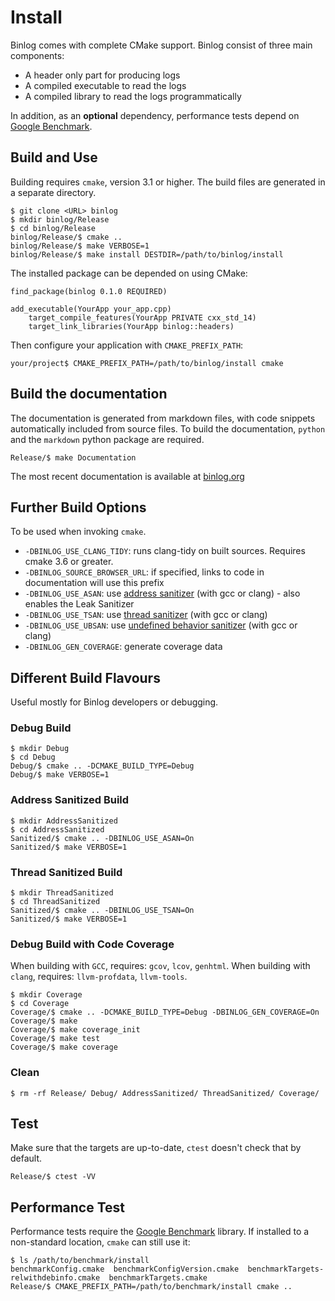 # Install

Binlog comes with complete CMake support.
Binlog consist of three main components:

 - A header only part for producing logs
 - A compiled executable to read the logs
 - A compiled library to read the logs programmatically

In addition, as an **optional** dependency, performance tests depend on [Google Benchmark][].

## Build and Use

Building requires `cmake`, version 3.1 or higher. The build files are generated in a separate directory.

    $ git clone <URL> binlog
    $ mkdir binlog/Release
    $ cd binlog/Release
    binlog/Release/$ cmake ..
    binlog/Release/$ make VERBOSE=1
    binlog/Release/$ make install DESTDIR=/path/to/binlog/install

The installed package can be depended on using CMake:

    find_package(binlog 0.1.0 REQUIRED)

    add_executable(YourApp your_app.cpp)
        target_compile_features(YourApp PRIVATE cxx_std_14)
        target_link_libraries(YourApp binlog::headers)

Then configure your application with `CMAKE_PREFIX_PATH`:

    your/project$ CMAKE_PREFIX_PATH=/path/to/binlog/install cmake

## Build the documentation

The documentation is generated from markdown files, with code snippets
automatically included from source files. To build the documentation,
`python` and the `markdown` python package are required.

    Release/$ make Documentation

The most recent documentation is available at [binlog.org][]

[binlog.org]: http://binlog.org/

## Further Build Options

To be used when invoking `cmake`.

 - `-DBINLOG_USE_CLANG_TIDY`: runs clang-tidy on built sources. Requires cmake 3.6 or greater.
 - `-DBINLOG_SOURCE_BROWSER_URL`: if specified, links to code in documentation will use this prefix
 - `-DBINLOG_USE_ASAN`: use [address sanitizer][] (with gcc or clang) - also enables the Leak Sanitizer
 - `-DBINLOG_USE_TSAN`: use [thread sanitizer][] (with gcc or clang)
 - `-DBINLOG_USE_UBSAN`: use [undefined behavior sanitizer][] (with gcc or clang)
 - `-DBINLOG_GEN_COVERAGE`: generate coverage data

[address sanitizer]: https://github.com/google/sanitizers/wiki/AddressSanitizer
[thread sanitizer]: https://github.com/google/sanitizers/wiki/ThreadSanitizerCppManual
[undefined behavior sanitizer]: https://clang.llvm.org/docs/UndefinedBehaviorSanitizer.html

## Different Build Flavours

Useful mostly for Binlog developers or debugging.

### Debug Build

    $ mkdir Debug
    $ cd Debug
    Debug/$ cmake .. -DCMAKE_BUILD_TYPE=Debug
    Debug/$ make VERBOSE=1

### Address Sanitized Build

    $ mkdir AddressSanitized
    $ cd AddressSanitized
    Sanitized/$ cmake .. -DBINLOG_USE_ASAN=On
    Sanitized/$ make VERBOSE=1

### Thread Sanitized Build

    $ mkdir ThreadSanitized
    $ cd ThreadSanitized
    Sanitized/$ cmake .. -DBINLOG_USE_TSAN=On
    Sanitized/$ make VERBOSE=1

### Debug Build with Code Coverage

When building with `GCC`, requires: `gcov`, `lcov`, `genhtml`.
When building with `clang`, requires: `llvm-profdata`, `llvm-tools`.

    $ mkdir Coverage
    $ cd Coverage
    Coverage/$ cmake .. -DCMAKE_BUILD_TYPE=Debug -DBINLOG_GEN_COVERAGE=On
    Coverage/$ make
    Coverage/$ make coverage_init
    Coverage/$ make test
    Coverage/$ make coverage

### Clean

    $ rm -rf Release/ Debug/ AddressSanitized/ ThreadSanitized/ Coverage/

## Test

Make sure that the targets are up-to-date, `ctest` doesn't check that by default.

    Release/$ ctest -VV

## Performance Test

Performance tests require the [Google Benchmark][] library.
If installed to a non-standard location, `cmake` can still use it:

    $ ls /path/to/benchmark/install
    benchmarkConfig.cmake  benchmarkConfigVersion.cmake  benchmarkTargets-relwithdebinfo.cmake  benchmarkTargets.cmake
    Release/$ CMAKE_PREFIX_PATH=/path/to/benchmark/install cmake ..

[Google Benchmark]: https://github.com/google/benchmark
